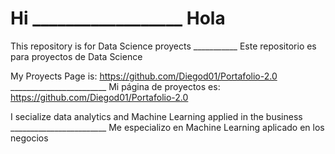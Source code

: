 # Hi                  __________________                         Hola 

This repository is for Data Science proyects  ___________          Este repositorio es para proyectos de Data Science


My Proyects Page is: https://github.com/Diegod01/Portafolio-2.0 ________________________       Mi página de proyectos es: https://github.com/Diegod01/Portafolio-2.0

I secialize data analytics and Machine Learning applied in the business    ________________________      Me especializo en Machine Learning aplicado en los negocios


⠀⠀⠀⠀⠀⠀⠀⠀
⠀⠀⠀⠀
